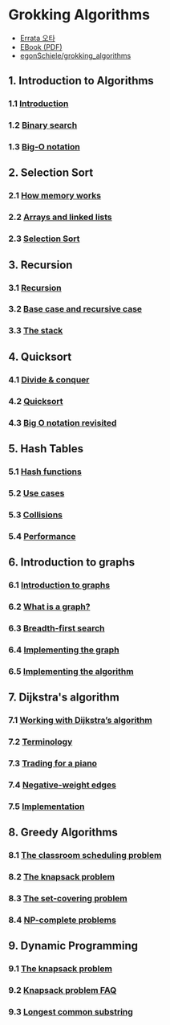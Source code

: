 # Grokking Algorithms
- [Errata 오타](https://adit.io/errata.html)
- [EBook (PDF)](https://github.com/jong8jong8/algorithm/blob/main/grokking/Grokking%20Algorithms%20An%20Illustrated%20Guide%20for%20Programmers%20and%20Other%20Curious%20People%20by%20Aditya%20Bhargava%20(z-lib.org).pdf)
- [egonSchiele/grokking_algorithms](https://github.com/egonSchiele/grokking_algorithms)


## 1. Introduction to Algorithms
### 1.1 [Introduction](./ch01/ch01-01.md)
### 1.2 [Binary search](./ch01/ch01-02.md)
### 1.3 [Big-O notation](./ch01/ch01-03.md)

## 2. Selection Sort
### 2.1 [How memory works](./ch02/ch02-01.md)
### 2.2 [Arrays and linked lists](./ch02/ch02-02.md)
### 2.3 [Selection Sort](./ch02/ch02-03.md)

## 3. Recursion
### 3.1 [Recursion](./ch03/ch03-01.md)
### 3.2 [Base case and recursive case](./ch03/ch03-02.md)
### 3.3 [The stack](./ch03/ch03-03.md)

## 4. Quicksort
### 4.1 [Divide & conquer](./ch04/ch04-01.md)
### 4.2 [Quicksort](./ch04/ch04-02.md)
### 4.3 [Big O notation revisited](./ch04/ch04-03.md)

## 5. Hash Tables
### 5.1 [Hash functions](./ch05/ch05-01.md)
### 5.2 [Use cases](./ch05/ch05-02.md)
### 5.3 [Collisions](./ch05/ch05-03.md)
### 5.4 [Performance](./ch05/ch05-04.md)

## 6. Introduction to graphs
### 6.1 [Introduction to graphs](./ch06/ch06-01.md)
### 6.2 [What is a graph?](./ch06/ch06-02.md)
### 6.3 [Breadth-first search](./ch06/ch06-03.md)
### 6.4 [Implementing the graph](./ch06/ch06-04.md)
### 6.5 [Implementing the algorithm](./ch06/ch06-05.md)

## 7. Dijkstra's algorithm
### 7.1 [Working with Dijkstra’s algorithm](./ch07/ch07-01.md)
### 7.2 [Terminology](./ch07/ch07-02.md)
### 7.3 [Trading for a piano](./ch07/ch07-03.md)
### 7.4 [Negative-weight edges](./ch07/ch07-04.md)
### 7.5 [Implementation](./ch07/ch07-05.md)

## 8. Greedy Algorithms
### 8.1 [The classroom scheduling problem](./ch08/ch08-01.md)
### 8.2 [The knapsack problem](./ch08/ch08-02.md)
### 8.3 [The set-covering problem](./ch08/ch08-03.md)
### 8.4 [NP-complete problems](./ch08/ch08-04.md)

## 9. Dynamic Programming
### 9.1 [The knapsack problem](./ch09/ch09-01.md)
### 9.2 [Knapsack problem FAQ](./ch09/ch09-02.md)
### 9.3 [Longest common substring](./ch09/ch09-03.md)

